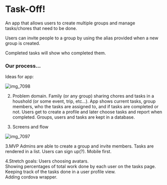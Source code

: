 # Task-Off! 

An app that allows users to create multiple groups and manage tasks/chores that need to be done.

Users can invite people to a group by using the alias provided when a new group is created. 

Completed tasks will show who completed them.


### Our process...

Ideas for app:

![img_7098](https://user-images.githubusercontent.com/10929794/35705069-3945709c-0756-11e8-8f8f-e63e2b86953b.JPG)

2. Problem domain.  Family (or any group) sharing chores and tasks in a houshold (or some event, trip, etc...).  App shows current tasks, group members, who the tasks are assigned to, and if tasks are completed or not.  Users get to create a profile and later choose tasks and report when completed. Groups, users and tasks are kept in a database.
 
 3. Screens and flow

![img_7097](https://user-images.githubusercontent.com/10929794/35705045-2314bc38-0756-11e8-9d6b-89a3895f381e.JPG)

3.MVP
Admins are able to create a group and invite members.
Tasks are rendered in a list.
Users can sign up(?).
Mobile first.


4.Stretch goals: 
  Users choosing avatars.  
  Showing percentages of total work done by each user on the tasks page.  
  Keeping track of the tasks done in a user profile view.  
  Adding cordova wrapper.  
